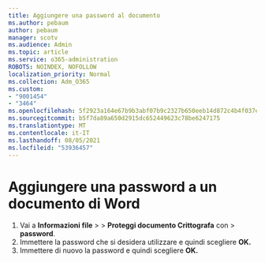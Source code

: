 ```yaml
---
title: Aggiungere una password al documento
ms.author: pebaum
author: pebaum
manager: scotv
ms.audience: Admin
ms.topic: article
ms.service: o365-administration
ROBOTS: NOINDEX, NOFOLLOW
localization_priority: Normal
ms.collection: Adm_O365
ms.custom:
- "9001454"
- "3464"
ms.openlocfilehash: 5f2923a164e67b9b3abf07b9c2327b650eeb14d872c4b4f037e0c82a209c5728
ms.sourcegitcommit: b5f7da89a650d2915dc652449623c78be6247175
ms.translationtype: MT
ms.contentlocale: it-IT
ms.lasthandoff: 08/05/2021
ms.locfileid: "53936457"
---
```

# <a name="add-a-password-to-a-word-document"></a>Aggiungere una password a un documento di Word

1. Vai a **Informazioni file**  >    >  **Proteggi documento Crittografa** con  >  **password**.
2. Immettere la password che si desidera utilizzare e quindi scegliere **OK.**
3. Immettere di nuovo la password e quindi scegliere **OK.**
